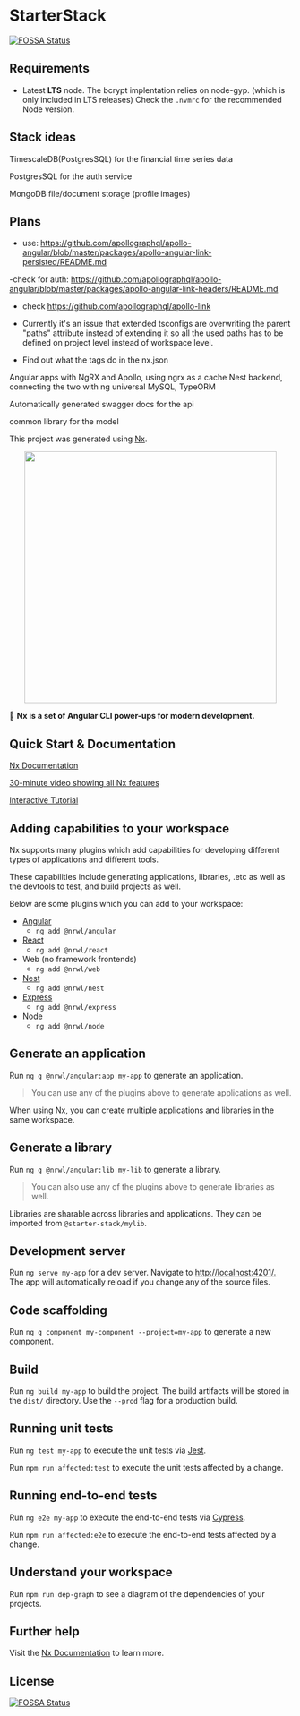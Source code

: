 # StarterStack
[![FOSSA Status](https://app.fossa.com/api/projects/git%2Bgithub.com%2FAlexAegis%2Fstarter-stack.svg?type=shield)](https://app.fossa.com/projects/git%2Bgithub.com%2FAlexAegis%2Fstarter-stack?ref=badge_shield)


## Requirements

- Latest **LTS** node. The bcrypt implentation relies on node-gyp. (which is only included in LTS releases) Check the `.nvmrc` for the recommended Node version.

## Stack ideas

TimescaleDB(PostgresSQL)
for the financial time series data

PostgresSQL
for the auth service

MongoDB
file/document storage (profile images)

## Plans

- use: <https://github.com/apollographql/apollo-angular/blob/master/packages/apollo-angular-link-persisted/README.md>

-check for auth: <https://github.com/apollographql/apollo-angular/blob/master/packages/apollo-angular-link-headers/README.md>

- check <https://github.com/apollographql/apollo-link>

- Currently it's an issue that extended tsconfigs are overwriting the parent "paths" attribute instead of extending it so all the used paths has to be defined on project level instead of workspace level.

- Find out what the tags do in the nx.json

Angular apps with NgRX and Apollo, using ngrx as a cache
Nest backend, connecting the two with ng universal
MySQL, TypeORM

Automatically generated swagger docs for the api

common library for the model

This project was generated using [Nx](https://nx.dev).

<p align="center"><img src="https://raw.githubusercontent.com/nrwl/nx/master/nx-logo.png" width="450"></p>

🔎 **Nx is a set of Angular CLI power-ups for modern development.**

## Quick Start & Documentation

[Nx Documentation](https://nx.dev)

[30-minute video showing all Nx features](https://nx.dev/getting-started/what-is-nx)

[Interactive Tutorial](https://nx.dev/tutorial/01-create-application)

## Adding capabilities to your workspace

Nx supports many plugins which add capabilities for developing different types of applications and different tools.

These capabilities include generating applications, libraries, .etc as well as the devtools to test, and build projects as well.

Below are some plugins which you can add to your workspace:

- [Angular](https://angular.io)
  - `ng add @nrwl/angular`
- [React](https://reactjs.org)
  - `ng add @nrwl/react`
- Web (no framework frontends)
  - `ng add @nrwl/web`
- [Nest](https://nestjs.com)
  - `ng add @nrwl/nest`
- [Express](https://expressjs.com)
  - `ng add @nrwl/express`
- [Node](https://nodejs.org)
  - `ng add @nrwl/node`

## Generate an application

Run `ng g @nrwl/angular:app my-app` to generate an application.

> You can use any of the plugins above to generate applications as well.

When using Nx, you can create multiple applications and libraries in the same workspace.

## Generate a library

Run `ng g @nrwl/angular:lib my-lib` to generate a library.

> You can also use any of the plugins above to generate libraries as well.

Libraries are sharable across libraries and applications. They can be imported from `@starter-stack/mylib`.

## Development server

Run `ng serve my-app` for a dev server. Navigate to <http://localhost:4201/.> The app will automatically reload if you change any of the source files.

## Code scaffolding

Run `ng g component my-component --project=my-app` to generate a new component.

## Build

Run `ng build my-app` to build the project. The build artifacts will be stored in the `dist/` directory. Use the `--prod` flag for a production build.

## Running unit tests

Run `ng test my-app` to execute the unit tests via [Jest](https://jestjs.io).

Run `npm run affected:test` to execute the unit tests affected by a change.

## Running end-to-end tests

Run `ng e2e my-app` to execute the end-to-end tests via [Cypress](https://www.cypress.io).

Run `npm run affected:e2e` to execute the end-to-end tests affected by a change.

## Understand your workspace

Run `npm run dep-graph` to see a diagram of the dependencies of your projects.

## Further help

Visit the [Nx Documentation](https://nx.dev) to learn more.


## License
[![FOSSA Status](https://app.fossa.com/api/projects/git%2Bgithub.com%2FAlexAegis%2Fstarter-stack.svg?type=large)](https://app.fossa.com/projects/git%2Bgithub.com%2FAlexAegis%2Fstarter-stack?ref=badge_large)